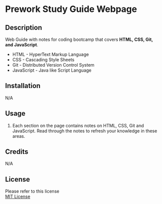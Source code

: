 # Prework Study Guide Webpage

## Description

Web Guide with notes for coding bootcamp that covers **HTML, CSS, Git, and JavaScript**. 
- HTML - HyperText Markup Language
- CSS - Cascading Style Sheets
- Git - Distributed Version Control System
- JavaScript - Java like Script Language
  
## Installation

N/A

## Usage

1. Each section on the page contains notes on HTML, CSS, Git and JavaScript. Read through the notes to refresh your knowledge in these areas. 

## Credits

N/A

## License

Please refer to this license  
[MIT License](https://opensource.org/license/mit/)

